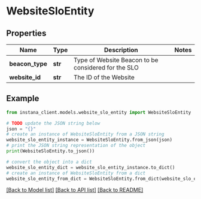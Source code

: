 # WebsiteSloEntity


## Properties

Name | Type | Description | Notes
------------ | ------------- | ------------- | -------------
**beacon_type** | **str** | Type of Website Beacon to be considered for the SLO | 
**website_id** | **str** | The ID of the Website | 

## Example

```python
from instana_client.models.website_slo_entity import WebsiteSloEntity

# TODO update the JSON string below
json = "{}"
# create an instance of WebsiteSloEntity from a JSON string
website_slo_entity_instance = WebsiteSloEntity.from_json(json)
# print the JSON string representation of the object
print(WebsiteSloEntity.to_json())

# convert the object into a dict
website_slo_entity_dict = website_slo_entity_instance.to_dict()
# create an instance of WebsiteSloEntity from a dict
website_slo_entity_from_dict = WebsiteSloEntity.from_dict(website_slo_entity_dict)
```
[[Back to Model list]](../README.md#documentation-for-models) [[Back to API list]](../README.md#documentation-for-api-endpoints) [[Back to README]](../README.md)



